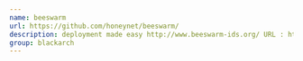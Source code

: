 ```yaml
---
name: beeswarm
url: https://github.com/honeynet/beeswarm/
description: deployment made easy http://www.beeswarm-ids.org/ URL : https://github.com/honeynet/beeswarm/ Groups : blackarch blackarch-honeypot
group: blackarch
---
```

